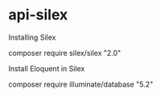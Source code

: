 
# api-silex


Installing Silex

composer require silex/silex "2.0"


Install Eloquent in Silex

composer require illuminate/database "5.2"


